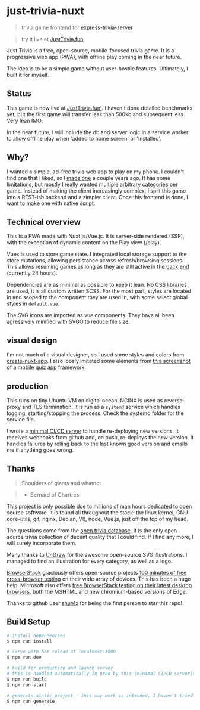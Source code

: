 # just-trivia-nuxt

> trivia game frontend for [express-trivia-server](https://github.com/jeremy21212121/express-trivia-server)

> try it live at [JustTrivia.fun](https://justtrivia.fun)

Just Trivia is a free, open-source, mobile-focused trivia game. It is a progressive web app (PWA), with offline play coming in the near future.

The idea is to be a simple game without user-hostile features. Ultimately, I built it for myself.

## Status

This game is now live at [JustTrivia.fun!](https://justtrivia.fun). I haven't done detailed benchmarks yet, but the first game will transfer less than 500kb and subsequent less. Very lean IMO.

In the near future, I will include the db and server logic in a service worker to allow offline play when 'added to home screen' or 'installed'.

## Why?

I wanted a simple, ad-free trivia web app to play on my phone. I couldn't find one that I liked, so I [made one](https://github.com/jeremy21212121/trivia) a couple years ago. It has some limitations, but mostly I really wanted multiple arbitrary categories per game. Instead of making the client increasingly complex, I split this game into a REST-ish backend and a simpler client. Once this frontend is done, I want to make one with native script.

## Technical overview

This is a PWA made with Nuxt.js/Vue.js. It is server-side rendered (SSR), with the exception of dynamic content on the Play view (/play).

Vuex is used to store game state. I integrated local storage support to the store mutations, allowing persistance across refresh/browsing sessions. This allows resuming games as long as they are still active in the [back end]((https://github.com/jeremy21212121/express-trivia-server)) (currently 24 hours).

Dependencies are as minimal as possible to keep it lean. No CSS libraries are used, it is all custom written SCSS. For the most part, styles are located in and scoped to the component they are used in, with some select global styles in `default.vue`.

The SVG icons are imported as vue components. They have all been agressively minified with [SVGO](https://github.com/svg/svgo) to reduce file size.

## visual design

I'm not much of a visual designer, so I used some styles and colors from [create-nuxt-app](https://github.com/nuxt/create-nuxt-app). I also loosly imitated some elements from [this screenshot](https://cmkt-image-prd.global.ssl.fastly.net/0.1.0/ps/2093643/580/387/m1/fpnw/wm0/cover_quiz-app-hd-.jpg?1483633934&s=4307898fa8f1577f937496d0abf9a5a5) of a mobile quiz app framework.

## production

This runs on tiny Ubuntu VM on digital ocean. NGINX is used as reverse-proxy and TLS termination. It is run as a `systemd` service which handles logging, starting/stopping the process. Check the systemd folder for the service file.

I wrote a [minimal CI/CD server](https://github.com/jeremy21212121/webhooks_nuxt/tree/just-trivia) to handle re-deploying new versions. It receives webhooks from github and, on push, re-deploys the new version. It handles failures by rolling back to the last known good version and emails me if anything goes wrong.



## Thanks

> Shoulders of giants and whatnot

> - Bernard of Chartres

This project is only possible due to millions of man hours dedicated to open source software. It is found all throughout the stack: the linux kernel, GNU core-utils, git, nginx, Debian, V8, node, Vue.js, just off the top of my head.

The questions come from the [open trivia database](https://opentdb.com/). It is the only open source trivia collection of decent quality that I could find. If I find any more, I will surely incorporate them.

Many thanks to [UnDraw](https://undraw.co/) for the awesome open-source SVG illustrations. I managed to find an illustration for every category, as well as a logo.

[BrowserStack](https://www.browserstack.com/) graciously offers open-source projects [100 minutes of free cross-browser testing](https://www.browserstack.com/open-source) on their wide array of devices. This has been a huge help. Microsoft also offers [free BrowserStack testing on their latest desktop browsers](https://www.browserstack.com/test-on-microsoft-edge-browser), both the MSHTML and new chromium-based versions of Edge.

Thanks to github user [shun1x](https://github.com/shun1x) for being the first person to star this repo!

## Build Setup

``` bash
# install dependencies
$ npm run install

# serve with hot reload at localhost:3000
$ npm run dev

# build for production and launch server
# this is handled automatically in prod by this [minimal CI/CD server](https://github.com/jeremy21212121/webhooks_nuxt/tree/just-trivia)
$ npm run build
$ npm run start

# generate static project - this may work as intended, I haven't tried it yet
$ npm run generate
```

